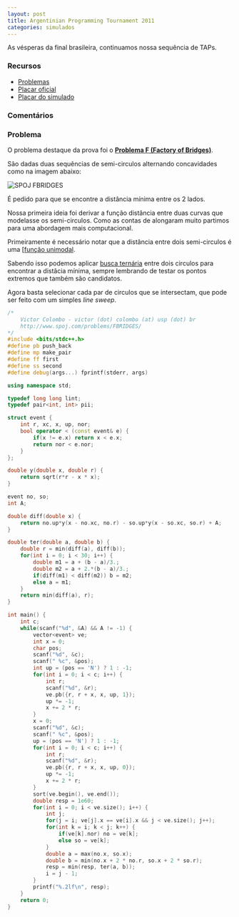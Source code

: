 ```yaml
---
layout: post
title: Argentinian Programming Tournament 2011
categories: simulados
---
```


As vésperas da final brasileira, continuamos nossa sequência de TAPs.

### Recursos
* [Problemas](http://www.dc.uba.ar/events/icpc/2011/taip-standings.html)
* [Placar oficial](https://icpc.baylor.edu/regionals/finder/torneo-argentino-2011/standings)
* [Placar do simulado](https://www.codepit.io/#/contest/581baedb27d7d8001a42cbb7/view)

### Comentários


### Problema

O problema destaque da prova foi o [**Problema F (Factory of Bridges)**](http://www.spoj.com/problems/FBRIDGES/).

São dadas duas sequências de semi-circulos alternando concavidades como na imagem abaixo:

![SPOJ FBRIDGES](http://www.spoj.com/content/pabloh:taip2011F.png)

É pedido para que se encontre a distância mínima entre os 2 lados.

Nossa primeira ideia foi derivar a função distância entre duas curvas que modelasse os semi-circulos. Como as contas de alongaram muito partimos para uma abordagem mais computacional.

Primeiramente é necessário notar que a distância entre dois semi-circulos é uma [[função unimodal](https://en.wikipedia.org/wiki/Unimodality). 

Sabendo isso podemos aplicar [busca ternária](https://en.wikipedia.org/wiki/Ternary_search) entre dois circulos para encontrar a distâcia mínima, sempre lembrando de testar os pontos extremos que também são candidatos.

Agora basta selecionar cada par de circulos que se intersectam, que pode ser feito com um simples *line sweep*.

```c++
/*
    Victor Colombo - victor (dot) colombo (at) usp (dot) br
    http://www.spoj.com/problems/FBRIDGES/
*/
#include <bits/stdc++.h>
#define pb push_back
#define mp make_pair
#define ff first
#define ss second
#define debug(args...) fprintf(stderr, args)

using namespace std;

typedef long long lint;
typedef pair<int, int> pii;

struct event {
    int r, xc, x, up, nor;
    bool operator < (const event& e) {
        if(x != e.x) return x < e.x;
        return nor < e.nor;
    }
};

double y(double x, double r) {
    return sqrt(r*r - x * x);
}

event no, so;
int A;

double diff(double x) {
    return no.up*y(x - no.xc, no.r) - so.up*y(x - so.xc, so.r) + A;
}

double ter(double a, double b) {
    double r = min(diff(a), diff(b));
    for(int i = 0; i < 30; i++) {
        double m1 = a + (b - a)/3.;
        double m2 = a + 2.*(b - a)/3.;
        if(diff(m1) < diff(m2)) b = m2;
        else a = m1;
    }
    return min(diff(a), r);
}

int main() {
    int c;
    while(scanf("%d", &A) && A != -1) {
        vector<event> ve;
        int x = 0;
        char pos;
        scanf("%d", &c);
        scanf(" %c", &pos);
        int up = (pos == 'N') ? 1 : -1;
        for(int i = 0; i < c; i++) {
            int r;
            scanf("%d", &r);
            ve.pb({r, r + x, x, up, 1});
            up *= -1;
            x += 2 * r;
        }
        x = 0;
        scanf("%d", &c);
        scanf(" %c", &pos);
        up = (pos == 'N') ? 1 : -1;
        for(int i = 0; i < c; i++) {
            int r;
            scanf("%d", &r);
            ve.pb({r, r + x, x, up, 0});
            up *= -1;
            x += 2 * r;
        }
        sort(ve.begin(), ve.end());
        double resp = 1e60;
        for(int i = 0; i < ve.size(); i++) {
            int j;
            for(j = i; ve[j].x == ve[i].x && j < ve.size(); j++);
            for(int k = i; k < j; k++) {
                if(ve[k].nor) no = ve[k];
                else so = ve[k];
            }
            double a = max(no.x, so.x);
            double b = min(no.x + 2 * no.r, so.x + 2 * so.r);
            resp = min(resp, ter(a, b));
            i = j - 1;
        }
        printf("%.2lf\n", resp);
    }
    return 0;
}

```
